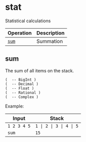 <!-- Document generated by "gen-doc"; DO NOT EDIT -->
# stat

Statistical calculations

| Operation | Description
|--------|---------------
| [`sum`](#sum) | Summation


## sum

The sum of all items on the stack.

	(  -- BigInt )
	(  -- Decimal )
	(  -- Float )
	(  -- Rational )
	(  -- Complex )

Example:

<!-- test: sum -->

| Input       | Stack
|-------------|---------------
| `1 2 3 4 5` | `1 \| 2 \| 3 \| 4 \| 5` 
| `sum      ` | `15` 
